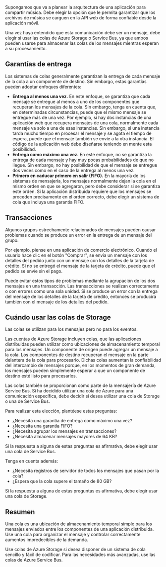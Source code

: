 Supongamos que va a planear la arquitectura de una aplicación para compartir música. Debe elegir la opción que le permita garantizar que los archivos de música se carguen en la API web de forma confiable desde la aplicación móvil.

Una vez haya entendido que esta comunicación debe ser un mensaje, debe elegir si usar las colas de Azure Storage o Service Bus, ya que ambos pueden usarse para almacenar las colas de los mensajes mientras esperan a su procesamiento.

## <a name="delivery-guarantees"></a>Garantías de entrega

Los sistemas de colas generalmente garantizan la entrega de cada mensaje de la cola a un componente de destino. Sin embargo, estas garantías pueden adoptar enfoques diferentes:

- **Entrega al menos una vez.** En este enfoque, se garantiza que cada mensaje se entregue al menos a uno de los componentes que recuperan los mensajes de la cola. Sin embargo, tenga en cuenta que, en determinadas circunstancias, puede que el mismo mensaje se entregue más de una vez. Por ejemplo, si hay dos instancias de una aplicación web que recupera mensajes de una cola, normalmente cada mensaje va solo a una de esas instancias. Sin embargo, si una instancia tarda mucho tiempo en procesar el mensaje y se agota el tiempo de espera, puede que el mensaje también se envíe a la otra instancia. El código de la aplicación web debe diseñarse teniendo en mente esta posibilidad.
- **Entrega como máximo una vez.** En este enfoque, no se garantiza la entrega de cada mensaje y hay muy pocas probabilidades de que no llegue. Sin embargo, no hay posibilidad de que el mensaje se entregue dos veces como en el caso de la entrega al menos una vez.
- **Primero en caducar primero en salir (FIFO).** En la mayoría de los sistemas de mensajería, los mensajes normalmente dejan la cola en el mismo orden en que se agregaron, pero debe considerar si se garantiza este orden. Si la aplicación distribuida requiere que los mensajes se proceden precisamente en el orden correcto, debe elegir un sistema de cola que incluya una garantía FIFO.

## <a name="transactions"></a>Transacciones

Algunos grupos estrechamente relacionados de mensajes pueden causar problemas cuando se produce un error en la entrega de un mensaje del grupo.

Por ejemplo, piense en una aplicación de comercio electrónico. Cuando el usuario hace clic en el botón "Comprar", se envía un mensaje con los detalles del pedido junto con un mensaje con los detalles de la tarjeta de crédito. Si no se entregó el mensaje de la tarjeta de crédito, puede que el pedido se envíe sin el pago.

Puede evitar estos tipos de problemas mediante la agrupación de los dos mensajes en una transacción. Las transacciones se realizan correctamente o con errores como una sola unidad. Si se produce un error con la entrega del mensaje de los detalles de la tarjeta de crédito, entonces se producirá también con el mensaje de los detalles del pedido.

## <a name="when-to-use-storage-queues"></a>Cuándo usar las colas de Storage

Las colas se utilizan para los mensajes pero no para los eventos.

Las cuentas de Azure Storage incluyen colas, que las aplicaciones distribuidas pueden utilizar como ubicaciones de almacenamiento temporal para los mensajes. Un componente de origen puede agregar un mensaje a la cola. Los componentes de destino recuperan el mensaje en la parte delantera de la cola para procesarlo. Dichas colas aumentan la confiabilidad del intercambio de mensajes porque, en los momentos de gran demanda, los mensajes pueden simplemente esperar a que un componente de destino esté listo para procesarlos.

Las colas también se proporcionan como parte de la mensajería de Azure Service Bus. Si ha decidido utilizar una cola de Azure para una comunicación específica, debe decidir si desea utilizar una cola de Storage o una de Service Bus.

Para realizar esta elección, plantéese estas preguntas:

- ¿Necesita una garantía de entrega como máximo una vez?
- ¿Necesita una garantía FIFO?
- ¿Necesita agrupar los mensajes en transacciones?
- ¿Necesita almacenar mensajes mayores de 64 KB?

Si la respuesta a alguna de estas preguntas es afirmativa, debe elegir usar una cola de Service Bus.

Tenga en cuenta además:

- ¿Necesita registros de servidor de todos los mensajes que pasan por la cola?
- ¿Espera que la cola supere el tamaño de 80 GB?

Si la respuesta a alguna de estas preguntas es afirmativa, debe elegir usar una cola de Storage.

## <a name="summary"></a>Resumen

Una cola es una ubicación de almacenamiento temporal simple para los mensajes enviados entre los componentes de una aplicación distribuida. Use una cola para organizar el mensaje y controlar correctamente aumentos impredecibles de la demanda.

Use colas de Azure Storage si desea disponer de un sistema de cola sencillo y fácil de codificar. Para las necesidades más avanzadas, use las colas de Azure Service Bus.